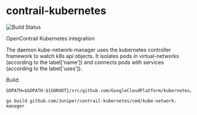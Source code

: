 # contrail-kubernetes
![Build Status](https://travis-ci.org/Juniper/contrail-kubernetes.svg)

OpenContrail Kubernetes integration

The daemon kube-network-manager uses the kubernetes controller framework to watch k8s api objects. It isolates pods in virtual-networks (according to the label['name']) and connects pods with services (according to the label['uses']).

Build:
```
GOPATH=$GOPATH:${GOROOT}/src/github.com/GoogleCloudPlatform/kubernetes/Godeps/_workspace

go build github.com/Juniper/contrail-kubernetes/cmd/kube-network-manager
```
